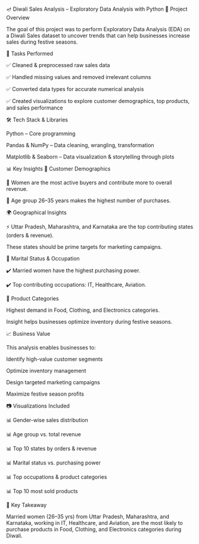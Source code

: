 🪔 Diwali Sales Analysis – Exploratory Data Analysis with Python
🔎 Project Overview

The goal of this project was to perform Exploratory Data Analysis (EDA) on a Diwali Sales dataset to uncover trends that can help businesses increase sales during festive seasons.

📌 Tasks Performed

✅ Cleaned & preprocessed raw sales data

✅ Handled missing values and removed irrelevant columns

✅ Converted data types for accurate numerical analysis

✅ Created visualizations to explore customer demographics, top products, and sales performance

🛠 Tech Stack & Libraries

Python – Core programming

Pandas & NumPy – Data cleaning, wrangling, transformation

Matplotlib & Seaborn – Data visualization & storytelling through plots

📊 Key Insights
👥 Customer Demographics

💠 Women are the most active buyers and contribute more to overall revenue.

💠 Age group 26–35 years makes the highest number of purchases.

🌍 Geographical Insights

⚡ Uttar Pradesh, Maharashtra, and Karnataka are the top contributing states (orders & revenue).

These states should be prime targets for marketing campaigns.

💍 Marital Status & Occupation

✔️ Married women have the highest purchasing power.

✔️ Top contributing occupations: IT, Healthcare, Aviation.

🛒 Product Categories

Highest demand in Food, Clothing, and Electronics categories.

Insight helps businesses optimize inventory during festive seasons.

📈 Business Value

This analysis enables businesses to:

Identify high-value customer segments

Optimize inventory management

Design targeted marketing campaigns

Maximize festive season profits

📷 Visualizations Included

📊 Gender-wise sales distribution

📊 Age group vs. total revenue

📊 Top 10 states by orders & revenue

📊 Marital status vs. purchasing power

📊 Top occupations & product categories

📊 Top 10 most sold products

🌟 Key Takeaway

Married women (26–35 yrs) from Uttar Pradesh, Maharashtra, and Karnataka, working in IT, Healthcare, and Aviation, are the most likely to purchase products in Food, Clothing, and Electronics categories during Diwali.
